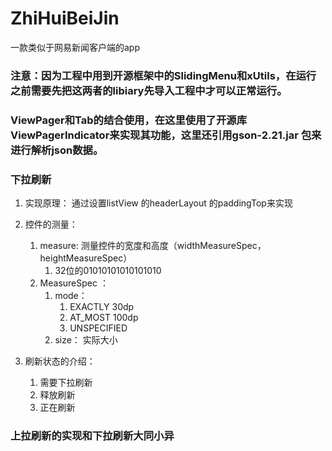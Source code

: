 # ZhiHuiBeiJin
一款类似于网易新闻客户端的app

### 注意：因为工程中用到开源框架中的SlidingMenu和xUtils，在运行之前需要先把这两者的libiary先导入工程中才可以正常运行。

### ViewPager和Tab的结合使用，在这里使用了开源库ViewPagerIndicator来实现其功能，这里还引用gson-2.21.jar 包来进行解析json数据。

### 下拉刷新
1. 实现原理： 通过设置listView 的headerLayout 的paddingTop来实现
2. 控件的测量：
	1. measure: 测量控件的宽度和高度（widthMeasureSpec，heightMeasureSpec）
		1. 32位的01010101010101010
	2. MeasureSpec ： 
		1. mode： 
			1. EXACTLY 30dp 
			2. AT_MOST 100dp
			3. UNSPECIFIED 
		2. size： 实际大小

3. 刷新状态的介绍：
	1. 需要下拉刷新
	2. 释放刷新
	3. 正在刷新


### 上拉刷新的实现和下拉刷新大同小异